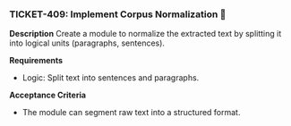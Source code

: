 ### TICKET-409: Implement Corpus Normalization 🧹

**Description**
Create a module to normalize the extracted text by splitting it into logical units (paragraphs, sentences).

**Requirements**
- Logic: Split text into sentences and paragraphs.

**Acceptance Criteria**
- The module can segment raw text into a structured format. 